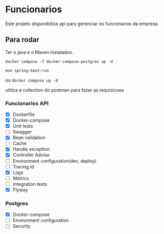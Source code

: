 # Funcionarios

Este projeto disponibiliza api para gerenciar os funcionarios da empresa.

## Para rodar
Ter o java e o Maven instalados.

`docker compose -f docker-compose-postgres up -d`

`mvn spring-boot:run`

ou
`docker compose up -d`

utiliza a collection do postman para fazer as requisicoes

### Funcionarios API
- [X] Dockerfile
- [X] Docker-compose
- [X] Unit tests
- [ ] Swagger
- [X] Bean validation
- [ ] Cache
- [X] Handle exception
- [X] Controller Advise
- [ ] Environment configuration(dev, deploy)
- [ ] Tracing id
- [X] Logs
- [ ] Metrics
- [ ] Integration tests
- [X] Flyway

### Postgres

- [X] Docker-compose
- [ ] Environment configuration
- [ ] Security
